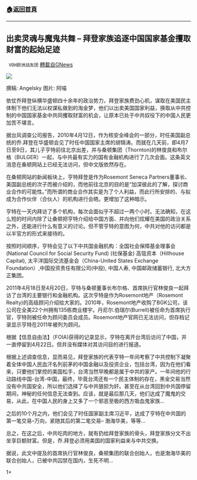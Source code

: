 ###  [:house:返回首頁](https://github.com/ourhimalayas/txt)
---

## 出卖灵魂与魔鬼共舞 &#8211; 拜登家族追逐中国国家基金攫取财富的起始足迹
` VOH欧洲战友团` [轉載自GNews](https://gnews.org/zh-hans/459111/)

![]()![](https://gnews-media-offload.s3.amazonaws.com/wp-content/uploads/2020/10/26152505/g16.jpg)


撰稿: Angelsky 图片: 阿喵

依仗乔拜登纵横华盛顿四十余年的政治势力，拜登家族费劲心机，谋取在美国民主体制下他们无法以权谋私做到的淘金梦，他们以出卖美国国家利益，换取从中共控制的中国国家基金中共同攫取财富的机会，让原本已处于中共奴役下的中国人民更加苦不堪言。

据台风调查公司报告，2010年4月12日，作为核安全峰会的一部分，时任美国副总统的乔.拜登在华盛顿会见了时任中国国家主席的胡锦涛。而就在几天前，即4月7日至9日，其儿子亨特前往北京出差，并与桑顿集团（Thornton)的林俊良和布尔格（BULGER）一起，与中共最有实力的国有金融机构进行了几次会面。这条英文消息在桑顿网站上已经无法访问，但中文版依然存在。

在桑顿网站的新闻板块上，亨特拜登是作为Rosemont Seneca Partners董事长、美国副总统的次子而被介绍的，而他前往北京的目的是“加深彼此的了解，探讨商业合作的可能性。”而所谓的商业合作其实是为了个人利益，而此行所安排的、与拟成为合作伙伴（合伙人）的机构进行会晤。更增加了这种暗示。

亨特在一天内拜访了多个机构，每次会面似乎不超过一两个小时。无法确知，在这么短的时间内除了让桑顿把亨特介绍给中国方面、并向他们炫耀在美国的政治关系之外，还能进行什么有意义的讨论。但不管亨特的意图为何，中共对他的访问都是以半官方的形式来接待的。

按照时间顺序，亨特会见了以下中共国金融机构：全国社会保障基金理事会(National Council for Social Security Fund) (社保基金) 高瓴资本（Hillhouse Capital), 太平洋国际交流基金会（China-United States Exchange Foundation）,中国投资责任有限公司(中投), 中国人寿, 中国邮政储蓄银行, 北大方正集团。

2011年4月18日至4月20日，亨特与桑顿董事长布尔格、首席执行官林俊良一起拜访了台湾的主要银行和金融机构。这次亨特是作为Rosemont地产（Rosemont Realty)的高级顾问介绍给大家的。2010年，Rosemont地产收购了BGK公司，该公司在全美22个州拥有135栋商业楼宇。丹尼尔.伯瑞尔(Burrell)被任命为首席执行官，亨特则被任命为顾问委员会成员。Rosemont地产官网已无法访问，但存档记录显示亨特在2011年被列为顾问。

根据【信息自由法】（FOIA)获得的记录显示，亨特在离开台湾后访问了中国，并一直停留到4月22日。但并没有媒体对其访问目的进行报道。

根据上述调查信息，显而易见，拜登家族的代表亨特一年间考察了中共控制下凝聚着全体中国人民血汗名列前茅的中国金融以及投资企业，包括台湾，因为在他们看来，只要他们掌控的美国松手，台湾当然早晚都是属于中共的家产。一年间他的行动路线中国-台湾-中国，最终，毕竟台湾还有一个民主体制的存在，黑金交易当然没有中共国安全，所以他们选择了与中共狼狈为奸。甚至在从台湾回到中共国停留期间，神秘的任何信息无法查到。应该，就是最后那几天，他们达成了魔鬼的交易，从此，在中国人民的身上又多了一个邪恶至极的西方吸血鬼家族…

之后的10个月之内，他们会见了时任国家副主席习近平，达成了亨特在中共国的第一笔交易–万向，紧随其后的第二笔交易– 渤海华美，等等…

总之，在这之后，中共吃肉的地方，就有扔给拜登家族的骨头，拜登家族分文不出坐享巨额财富。但是，乔.拜登必须用美国的国家利益来与中共交换。

据说，此文中提及的首席执行官林俊良，桑顿集团的联合创始人，也是渤海华美的联合创始人，已被中共囚禁在国内，生死不明…

1+
